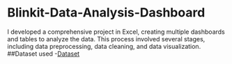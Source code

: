# Blinkit-Data-Analysis-Dashboard
I developed a comprehensive project in Excel, creating multiple dashboards and tables to analyze the data. This process involved several stages, including data preprocessing, data cleaning, and data visualization.
##Dataset used
-<a href="https://github.com/nandini847/Data-AnalysisDashboard/blob/main/BlinkIT%20Grocery%20Data%20Excel.xlsx">Dataset</a>
